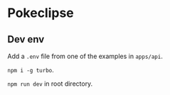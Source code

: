 # Pokeclipse

## Dev env

Add a `.env` file from one of the examples in `apps/api`.

`npm i -g turbo`.

`npm run dev` in root directory.
